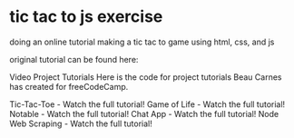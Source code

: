 # tic tac to js exercise
 doing an online tutorial making a tic tac to game using html, css, and js

original tutorial can be found here: 

Video Project Tutorials
Here is the code for project tutorials Beau Carnes has created for freeCodeCamp.

Tic-Tac-Toe - Watch the full tutorial!
Game of Life - Watch the full tutorial!
Notable - Watch the full tutorial!
Chat App - Watch the full tutorial!
Node Web Scraping - Watch the full tutorial!